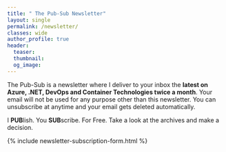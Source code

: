 ```yaml
---
title: " The Pub-Sub Newsletter"
layout: single
permalink: /newsletter/
classes: wide
author_profile: true
header:
  teaser:
  thumbnail:
  og_image:
---
```


The Pub-Sub is a newsletter where I deliver to your inbox the **latest on Azure, .NET, DevOps and Container Technologies twice a month**. Your email will not be used for any purpose other than this newsletter. You can unsubscribe at anytime and your email gets deleted automatically.

I **PUB**lish. You **SUB**scribe. For Free. Take a look at the archives and make a decision.

{% include newsletter-subscription-form.html %}
